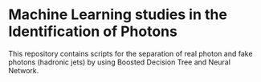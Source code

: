 # Machine Learning studies in the Identification of Photons

This repository contains scripts for the separation of real photon and fake photons (hadronic jets) by using Boosted Decision Tree and Neural Network.
